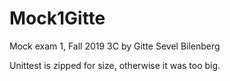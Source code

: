 # Mock1Gitte
Mock exam 1, Fall 2019 3C by Gitte Sevel Bilenberg

Unittest is zipped for size, otherwise it was too big.
